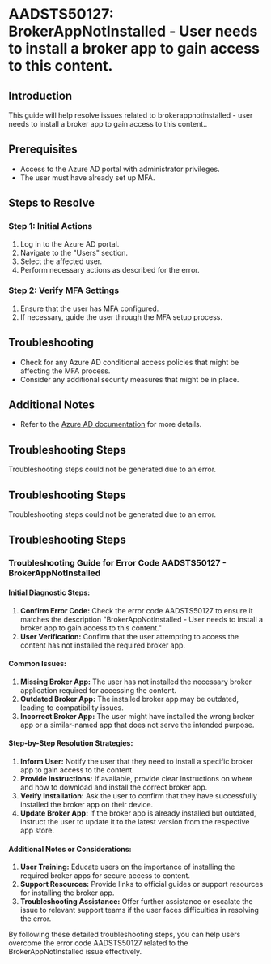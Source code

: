 # AADSTS50127: BrokerAppNotInstalled - User needs to install a broker app to gain access to this content.

## Introduction

This guide will help resolve issues related to brokerappnotinstalled - user
needs to install a broker app to gain access to this content..

## Prerequisites

* Access to the Azure AD portal with administrator privileges.
* The user must have already set up MFA.

## Steps to Resolve

### Step 1: Initial Actions

1. Log in to the Azure AD portal.
2. Navigate to the "Users" section.
3. Select the affected user.
4. Perform necessary actions as described for the error.

### Step 2: Verify MFA Settings

1. Ensure that the user has MFA configured.
2. If necessary, guide the user through the MFA setup process.

## Troubleshooting

* Check for any Azure AD conditional access policies that might be affecting the
  MFA process.
* Consider any additional security measures that might be in place.

## Additional Notes

* Refer to the
  [Azure AD documentation](https://learn.microsoft.com/en-us/azure/active-directory/)
  for more details.

## Troubleshooting Steps

Troubleshooting steps could not be generated due to an error.

## Troubleshooting Steps

Troubleshooting steps could not be generated due to an error.

## Troubleshooting Steps

### Troubleshooting Guide for Error Code AADSTS50127 - BrokerAppNotInstalled

#### Initial Diagnostic Steps:

1. **Confirm Error Code:** Check the error code AADSTS50127 to ensure it matches
   the description "BrokerAppNotInstalled - User needs to install a broker app
   to gain access to this content."
2. **User Verification:** Confirm that the user attempting to access the content
   has not installed the required broker app.

#### Common Issues:

1. **Missing Broker App:** The user has not installed the necessary broker
   application required for accessing the content.
2. **Outdated Broker App:** The installed broker app may be outdated, leading to
   compatibility issues.
3. **Incorrect Broker App:** The user might have installed the wrong broker app
   or a similar-named app that does not serve the intended purpose.

#### Step-by-Step Resolution Strategies:

1. **Inform User:** Notify the user that they need to install a specific broker
   app to gain access to the content.
2. **Provide Instructions:** If available, provide clear instructions on where
   and how to download and install the correct broker app.
3. **Verify Installation:** Ask the user to confirm that they have successfully
   installed the broker app on their device.
4. **Update Broker App:** If the broker app is already installed but outdated,
   instruct the user to update it to the latest version from the respective app
   store.

#### Additional Notes or Considerations:

1. **User Training:** Educate users on the importance of installing the required
   broker apps for secure access to content.
2. **Support Resources:** Provide links to official guides or support resources
   for installing the broker app.
3. **Troubleshooting Assistance:** Offer further assistance or escalate the
   issue to relevant support teams if the user faces difficulties in resolving
   the error.

By following these detailed troubleshooting steps, you can help users overcome
the error code AADSTS50127 related to the BrokerAppNotInstalled issue
effectively.
